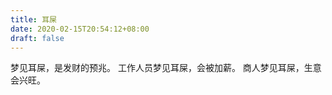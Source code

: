```yaml
---
title: 耳屎
date: 2020-02-15T20:54:12+08:00
draft: false
---
```


梦见耳屎，是发财的预兆。
工作人员梦见耳屎，会被加薪。
商人梦见耳屎，生意会兴旺。
